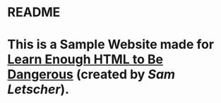 <h1>README<h1>
<body>
<p>
This is a <strong>Sample Website</strong> made for <a href="learnenough.com">Learn Enough HTML to Be Dangerous</a> (created by <em>Sam Letscher</em>).
</p>
</body>
